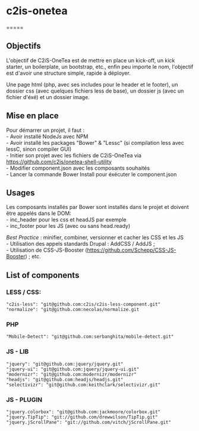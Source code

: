 # c2is-onetea
=====

## Objectifs
L'objectif de C2iS-OneTea est de mettre en place un kick-off, un kick starter, un boilerplate, un bootstrap, etc., enfin peu importe le nom, l'objectif est d'avoir une structure simple, rapide à déployer.

Une page html (php, avec ses includes pour le header et le footer), un dossier css (avec quelques fichiers less de base), un dossier js (avec un fichier d'éxé) et un dossier image.


## Mise en place
Pour démarrer un projet, il faut : <br>
    - Avoir installé NodeJs avec NPM<br>
    - Avoir installé les packages "Bower" & "Lessc" (si compilation less avec lessC, sinon compiler GUI)<br>
    - Initier son projet avec les fichiers de C2iS-OneTea via https://github.com/c2is/onetea-shell-utility<br>
    - Modifier component.json avec les composants souhaités<br>
    - Lancer la commande Bower Install pour éxécuter le component.json

## Usages
Les composants installés par Bower sont installés dans le projet et doivent être appelés dans le DOM:<br>
    - inc_header pour les css et headJS par exemple<br>
    - inc_footer pour les JS (avec ou sans head.ready)

_Best Practice_ : minifier, combiner, versionner et cacher les CSS et les JS <br>
    - Utilisation des appels standards Drupal : AddCSS / AddJS ;<br>
    - Utilisation de CSS-JS-Booster (https://github.com/Schepp/CSS-JS-Booster) ; etc.


## List of components
### LESS / CSS:

    "c2is-less": "git@github.com:c2is/c2is-less-component.git"
    "normalize": "git@github.com:necolas/normalize.git

### PHP
    "Mobile-Detect": "git@github.com:serbanghita/mobile-detect.git"

### JS - LIB
    "jquery": "git@github.com:jquery/jquery.git"
    "jquery-ui": "git@github.com:jquery/jquery-ui.git"
    "modernizr": "git@github.com:modernizr/modernizr"
    "headjs": "git@github.com:headjs/headjs.git"
    "selectivizr": "git@github.com:keithclark/selectivizr.git"

### JS - PLUGIN
    "jquery.colorbox": "git@github.com:jackmoore/colorbox.git"
    "jquery.TipTip": "git://github.com/drewwilson/TipTip.git"
    "jquery.jScrollPane": "git://github.com/vitch/jScrollPane.git"


